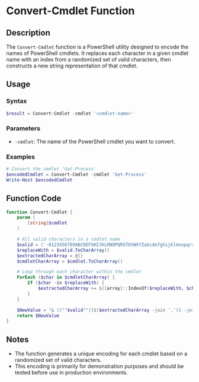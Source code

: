 # Convert-Cmdlet Function

## Description
The `Convert-Cmdlet` function is a PowerShell utility designed to encode the names of PowerShell cmdlets. It replaces each character in a given cmdlet name with an index from a randomized set of valid characters, then constructs a new string representation of that cmdlet.

## Usage

### Syntax
```powershell
$result = Convert-Cmdlet -cmdlet '<cmdlet-name>'
```

### Parameters
- `-cmdlet`: The name of the PowerShell cmdlet you want to convert.

### Examples
```powershell
# Convert the cmdlet 'Get-Process'
$encodedCmdlet = Convert-Cmdlet -cmdlet 'Get-Process'
Write-Host $encodedCmdlet
```

## Function Code
```powershell
function Convert-Cmdlet {
    param (
        [string]$cmdlet
    )

    # All valid characters in a cmdlet name
    $valid = ('-0123456789ABCDEFGHIJKLMNOPQRSTUVWXYZabcdefghijklmnopqrstuvwxyz'.ToCharArray() | Sort-Object { Get-Random }) -join ''
    $replaceWith = $valid.ToCharArray()
    $extractedCharArray = @()
    $cmdletCharArray = $cmdlet.ToCharArray()

    # Loop through each character within the cmdlet
    ForEach ($char in $cmdletCharArray) {
        If ($char -in $replaceWith) {
            $extractedCharArray += $([array]::IndexOf($replaceWith, $char))
        }
    }

    $NewValue = "& ((""$valid"")[$($extractedCharArray -join ',')] -join '')"
    return $NewValue
}
```

## Notes
- The function generates a unique encoding for each cmdlet based on a randomized set of valid characters.
- This encoding is primarily for demonstration purposes and should be tested before use in production environments.
